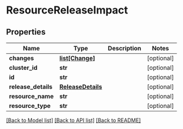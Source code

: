 # ResourceReleaseImpact

## Properties
Name | Type | Description | Notes
------------ | ------------- | ------------- | -------------
**changes** | [**list[Change]**](Change.md) |  | [optional] 
**cluster_id** | **str** |  | [optional] 
**id** | **str** |  | [optional] 
**release_details** | [**ReleaseDetails**](ReleaseDetails.md) |  | [optional] 
**resource_name** | **str** |  | [optional] 
**resource_type** | **str** |  | [optional] 

[[Back to Model list]](../README.md#documentation-for-models) [[Back to API list]](../README.md#documentation-for-api-endpoints) [[Back to README]](../README.md)

